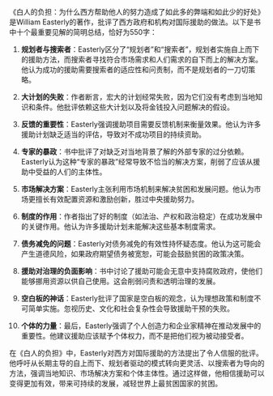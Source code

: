 《白人的负担：为什么西方帮助他人的努力造成了如此多的弊端和如此少的好处》是William Easterly的著作，批评了西方政府和机构对国际援助的做法。以下是书中十个最重要见解的简明总结，恰好为550字：

1. **规划者与搜索者**：Easterly区分了“规划者”和“搜索者”，规划者实施自上而下的援助方法，而搜索者寻找符合市场需求和人们需求的自下而上的解决方案。他认为成功的援助需要搜索者的适应性和问责制，而不是规划者的一刀切策略。

2. **大计划的失败**：作者断言，宏大的计划经常失败，因为它们没有考虑到当地知识和条件。他批评依赖这些大计划以及将金钱投入问题解决的假设。

3. **反馈的重要性**：Easterly强调援助项目需要反馈机制来衡量效果。他认为许多援助计划缺乏适当的评估，导致对不成功项目的持续资助。

4. **专家的暴政**：书中批评了对缺乏对当地背景了解的外部专家的过分依赖。Easterly认为这种“专家的暴政”经常导致不恰当的解决方案，削弱了应该从援助中受益的人们的主体性。

5. **市场解决方案**：Easterly主张利用市场机制来解决贫困和发展问题。他认为市场更擅长有效配置资源和激励创新，胜过中央援助努力。

6. **制度的作用**：作者指出了好的制度（如法治、产权和政治稳定）在成功发展中的关键作用。他认为许多援助计划未能解决这些基本制度需求。

7. **债务减免的问题**：Easterly对债务减免的有效性持怀疑态度。他认为这可能会产生道德风险，如果政府期望债务被宽恕，可能会鼓励贫困的政策决策。

8. **援助对治理的负面影响**：书中讨论了援助可能会无意中支持腐败政府，使他们能够挪用资源以供自己使用。这会削弱问责和透明治理的发展。

9. **空白板的神话**：Easterly批评了国家是空白板的观念，认为理想政策和制度不可简单实施。忽视历史、文化和社会复杂性会导致援助干预的失败。

10. **个体的力量**：最后，Easterly强调了个人创造力和企业家精神在推动发展中的重要性。他建议援助应该赋予个体权力，而不是把他们视为被动接受者。

在《白人的负担》中，Easterly对西方对国际援助的方法提出了令人信服的批评。他呼吁从长期主导的自上而下、规划者驱动的模式转向更灵活、以搜索者为导向的方法，强调当地知识、市场解决方案和个体主体性。通过这样做，他相信援助可以变得更加有效，带来可持续的发展，减轻世界上最贫困国家的贫困。